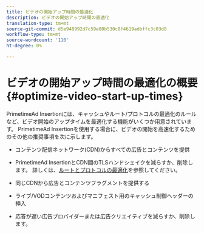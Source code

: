 ```yaml
---
title: ビデオの開始アップ時間の最適化
description: ビデオの開始アップ時間の最適化
translation-type: tm+mt
source-git-commit: d5e948992d7c59e80b530c8f4619adbffc3c03d8
workflow-type: tm+mt
source-wordcount: '110'
ht-degree: 0%

---
```



# ビデオの開始アップ時間の最適化の概要{#optimize-video-start-up-times}

PrimetimeAd Insertionには、キャッシュやルート/プロトコルの最適化のルールなど、ビデオ開始のアップタイムを最適化する機能がいくつか用意されています。 PrimetimeAd Insertionを使用する場合に、ビデオの開始を高速化するためのその他の推奨事項を次に示します。

* コンテンツ配信ネットワーク(CDN)からすべての広告とコンテンツを提供

* PrimetimeAd InsertionとCDN間のTLSハンドシェイクを減らすか、削除します。 詳しくは、[ルートとプロトコルの最適化](optimize-routes-protocols.md)を参照してください。

* 同じCDNから広告とコンテンツフラグメントを提供する

* ライブ/VODコンテンツおよびマニフェスト用のキャッシュ制御ヘッダーの挿入

* 応答が遅い広告プロバイダーまたは広告クリエイティブを減らすか、削除します。
